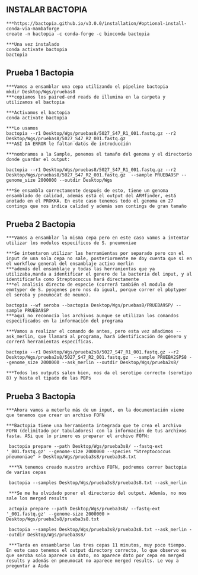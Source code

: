 
## INSTALAR BACTOPIA

    ***https://bactopia.github.io/v3.0.0/installation/#optional-install-conda-via-mambaforge
    create -n bactopia -c conda-forge -c bioconda bactopia

    ***Una vez instalado
    conda activate bactopia
    bactopia

## Prueba 1 Bactopia

    ***Vamos a ensamblar una cepa utilizando el pipeline bactopia
    mkdir Desktop/Wgs/pruebas8
    ***copiamos los paired-end reads de illumina en la carpeta y utilizamos el bactopia
    
    ***Activamos el bactopia
    conda activate bactopia
    
    ***Lo usamos
    bactopia --r1 Desktop/Wgs/pruebas8/5027_S47_R1_001.fastq.gz --r2 Desktop/Wgs/pruebas8/5027_S47_R2_001.fastq.gz 
    ***ASÍ DA ERROR le faltan datos de introducción

    ***nombramos a la Sample, ponemos el tamaño del genoma y el directorio donde guardar el output:
    
    bactopia --r1 Desktop/Wgs/pruebas8/5027_S47_R1_001.fastq.gz --r2 Desktop/Wgs/pruebas8/5027_S47_R2_001.fastq.gz  --sample PRUEBA9SP --genome_size 2000000 --outdir Desktop/Wgs

    ***Se ensambla correctamente después de esto, tiene un genoma ensamblado de calidad, además está el output del ARMfinder, está anotado en el PROKKA. En este caso tenemos todo el genoma en 27 contings que nos indica calidad y además son contings de gran tamaño

## Prueba 2 Bactopia

    ***Vamos a ensamblar la misma cepa pero en este caso vamos a intentar utilizar los modulos específicos de S. pneumoniae

    ***Se intentaron utilizar las herramientas por separado pero con el input de una sola cepa no sale, posteriormente me doy cuenta que si en el workflow general del ensamblaje activo merlin
    ***además del ensamblaje y todas las herramientas que ya utilizaba,manda a identificar el genero de la bacteria del input, y al identificarla como Streptococcus hará directamente 
    ***el analisis directo de especie (correrá también el modulo de emmtyper de S. pyogenes pero nos da igual, porque correr el pbptyper el seroba y pneumocat de neumo).

    bactopia --wf seroba --bactopia Desktop/Wgs/pruebas8/PRUEBA9SP/ --sample PRUEBA9SP 
    ***aquí no reconocía los archivos aunque se utilizan los comandos especificados en la información del programa

    ***Vamos a realizar el comando de antes, pero esta vez añadimos --ask_merlin, que llamará al programa, hará identificación de género y correrá herramientas específicas.

    bactopia --r1 Desktop/Wgs/prueba2s8/5027_S47_R1_001.fastq.gz --r2 Desktop/Wgs/prueba2s8/5027_S47_R2_001.fastq.gz  --sample PRUEBA2SPS8 --genome_size 2000000 --ask_merlin --outdir Desktop/Wgs/prueba2s8/

    ***Todos los outputs salen bien, nos da el serotipo correcto (serotipo 8) y hasta el tipado de las PBPs

## Prueba 3 Bactopia

    ***Ahora vamos a meterle más de un input, en la documentación viene que tenemos que crear un archivo FOFN

    ***Bactopia tiene una herramienta integrada que te crea el archivo FOFN (delimitado por tabuladores) con la información de tus archivos fasta. ASi que lo primero es preparar el archivo FOFN:

     bactopia prepare --path Desktop/Wgs/prueba3s8/ --fastq-ext '_001.fastq.gz' --genome-size 2000000 --species "Streptococcus pneumoniae" > Desktop/Wgs/prueba3s8/prueba3s8.txt

     ***YA tenemos creado nuestro archivo FOFN, podremos correr bactopia de varias cepas

     bactopia --samples Desktop/Wgs/prueba3s8/prueba3s8.txt --ask_merlin

     ***Se me ha olvidado poner el directorio del output. Además, no nos sale los merged results

     actopia prepare --path Desktop/Wgs/prueba3s8/ --fastq-ext '_001.fastq.gz' --genome-size 2000000 > Desktop/Wgs/prueba3s8/prueba3s8.txt

     bactopia --samples Desktop/Wgs/prueba3s8/prueba3s8.txt --ask_merlin --outdir Desktop/Wgs/prueba3s8/

     ***Tarda en ensamblarse las tres cepas 11 minutos, muy poco tiempo. En este caso tenemos el output directory correcto, lo que observo es que seroba solo aparece un dato, no aparece dato por cepa en merged results y además en pneumocat no aparece merged results. Le voy a preguntar a Aida


     


     




    

